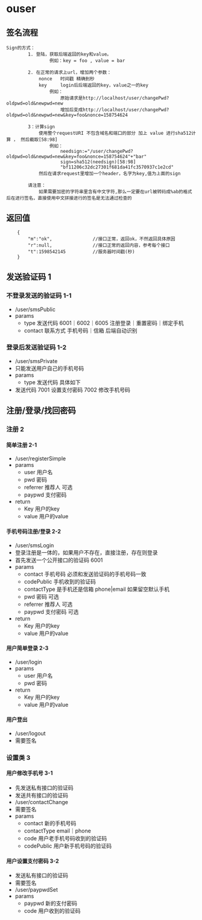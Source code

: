 # ouser
## 签名流程
```
Sign的方式：
		1. 登陆，获取后端返回的key和value。
				例如：key = foo , value = bar
				
		2. 在正常的请求上url，增加两个参数：
			nonce	时间戳 精确到秒
			key		login后后端返回的key，value之一的key
				例如：
					原始请求是http://localhost/user/changePwd?oldpwd=old&newpwd=new
					增加后变成http://localhost/user/changePwd?oldpwd=old&newpwd=new&key=foo&nonce=158754624
		
		3：计算sign
			使用整个requestURI 不包含域名和端口的部分 加上 value 进行sha512计算 ， 然后截取[58:98]
				例如：
					needsign:="/user/changePwd?oldpwd=old&newpwd=new&key=foo&nonce=158754624"+"bar"
					sign=sha512(needsign)[58:98]
					"bf11206c32dc27301f681da41fc3570937c1e2cd"
			然后在请求request里增加一个header，名字为key,值为上面的sign

		请注意：
			如果需要加密的字符串里含有中文字符,那么一定要在url被转码成%ab的格式后在进行签名，直接使用中文拼接进行的签名是无法通过检查的
```
## 返回值
```
    {
        "m":"ok",               //接口正常，返回ok，不然返回具体原因
        "r":null,               //接口正常的返回内容，参考每个接口
        "t":1598542145          //服务器时间戳(秒)
    }
```

## 发送验证码 1
### 不登录发送的验证码 1-1
* /user/smsPublic
* params
    * type          发送代码        6001｜6002｜6005 注册登录｜重置密码｜绑定手机
    * contact       联系方式        手机号码｜信箱     后端自动识别
    
### 登录后发送验证码 1-2
* /user/smsPrivate
* 只能发送用户自己的手机号码
* params
    * type          发送代码        具体如下
* 发送代码
    7001    设置支付密码
    7002    修改手机号码
## 注册/登录/找回密码

### 注册 2 

#### 简单注册 2-1
* /user/registerSimple
* params
    * user          用户名      
    * pwd           密码
    * referrer      推荐人      可选
    * paypwd        支付密码
* return
    * Key           用户的key
    * value         用户的value
    
#### 手机号码注册/登录 2-2
* /user/smsLogin
* 登录注册是一体的，如果用户不存在，直接注册，存在则登录
* 首先发送一个公开接口的验证码 6001
* params
    * contact       手机号码 必须和发送验证码的手机号码一致
    * codePublic    手机收到的验证码
    * contactType   是手机还是信箱     phone|email 如果留空默认手机
    * pwd           密码          可选
    * referrer      推荐人        可选
    * paypwd        支付密码       可选
* return
    * Key           用户的key
    * value         用户的value
    
#### 用户简单登录 2-3
* /user/login
* params
    * user      用户名
    * pwd       密码
* return
    * Key           用户的key
    * value         用户的value
    
#### 用户登出
* /user/logout
* 需要签名

### 设置类 3

#### 用户修改手机号 3-1
* 先发送私有接口的验证码
* 发送共有接口的验证码
* /user/contactChange
* 需要签名
* params
    * contact       新的手机号码
    * contactType   email｜phone
    * code          用户老手机号码收到的验证码
    * codePublic    用户新手机号码的验证码

#### 用户设置支付密码 3-2
* 发送私有接口的验证码
* 需要签名
* /user/paypwdSet
* params
    * paypwd        新的支付密码
    * code          用户收到的验证码
    
   